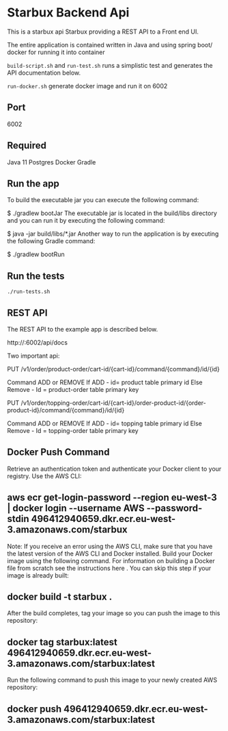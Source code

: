 # Starbux Backend Api

This is a starbux api Starbux providing a REST API to a Front end UI.

The entire application is contained written in Java and using spring boot/ docker for running it into container

`build-script.sh` and `run-test.sh` runs a simplistic test and generates the API
documentation below.

`run-docker.sh` generate docker image and run it on 6002
## Port

6002

## Required

Java 11
Postgres
Docker
Gradle


## Run the app

 To build the executable jar you can execute the following command:

$ ./gradlew bootJar
The executable jar is located in the build/libs directory and you can run it by executing the following command:

$ java -jar build/libs/*.jar
Another way to run the application is by executing the following Gradle command:

$ ./gradlew bootRun

## Run the tests

    ./run-tests.sh

## REST API

The REST API to the example app is described below.

http://<ip-address>:6002/api/docs
 
Two important api:

PUT
/v1/order/product-order/cart-id/{cart-id}/command/{command}/id/{id}

Command ADD or REMOVE
If ADD -  id= product table primary id
Else Remove - Id = product-order table primary key

PUT
/v1/order/topping-order/cart-id/{cart-id}/order-product-id/{order-product-id}/command/{command}/id/{id}

Command ADD or REMOVE
If ADD -  id= topping table primary id
Else Remove - Id = topping-order table primary key

## Docker Push Command 

Retrieve an authentication token and authenticate your Docker client to your registry.
Use the AWS CLI:
## aws ecr get-login-password --region eu-west-3 | docker login --username AWS --password-stdin 496412940659.dkr.ecr.eu-west-3.amazonaws.com/starbux

Note: If you receive an error using the AWS CLI, make sure that you have the latest version of the AWS CLI and Docker installed.
Build your Docker image using the following command. For information on building a Docker file from scratch see the instructions here . You can skip this step if your image is already built:
## docker build -t starbux .

After the build completes, tag your image so you can push the image to this repository:
## docker tag starbux:latest 496412940659.dkr.ecr.eu-west-3.amazonaws.com/starbux:latest

Run the following command to push this image to your newly created AWS repository:
## docker push 496412940659.dkr.ecr.eu-west-3.amazonaws.com/starbux:latest


